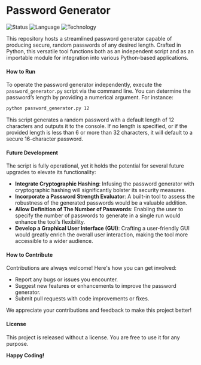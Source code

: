 # Password Generator

![Status](https://img.shields.io/badge/Status-Complete-brightgreen)
![Language](https://img.shields.io/badge/Python-v3.10+-yellow)
![Technology](https://img.shields.io/badge/JSON-Config-skyblue)

This repository hosts a streamlined password generator capable of producing secure, random passwords of any desired
length. Crafted in Python, this versatile tool functions both as an independent script and as an importable module for
integration into various Python-based applications.

#### How to Run

To operate the password generator independently, execute the `password_generator.py` script via the command line. You
can determine the password’s length by providing a numerical argument. For instance:

```bash
python password_generator.py 12
```

This script generates a random password with a default length of 12 characters and outputs it to the console. If no
length is specified, or if the provided length is less than 6 or more than 32 characters, it will default to a secure
16-character password.

#### Future Development

The script is fully operational, yet it holds the potential for several future upgrades to elevate its functionality:

* **Integrate Cryptographic Hashing**: Infusing the password generator with cryptographic hashing will significantly
  bolster
  its security measures.
* **Incorporate a Password Strength Evaluator**: A built-in tool to assess the robustness of the generated passwords
  would
  be a valuable addition.
* **Allow Definition of The Number of Passwords**: Enabling the user to specify the number of passwords to generate in a
  single run would enhance the tool’s flexibility.
* **Develop a Graphical User Interface (GUI)**: Crafting a user-friendly GUI would greatly enrich the overall user
  interaction, making the tool more accessible to a wider audience.

#### How to Contribute

Contributions are always welcome! Here's how you can get involved:

* Report any bugs or issues you encounter.
* Suggest new features or enhancements to improve the password generator.
* Submit pull requests with code improvements or fixes.

We appreciate your contributions and feedback to make this project better!

#### License

This project is released without a license. You are free to use it for any purpose.

**Happy Coding!**


